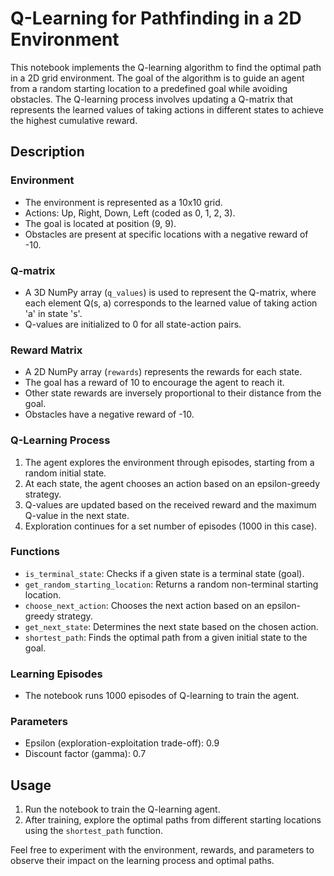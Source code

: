 # Q-Learning for Pathfinding in a 2D Environment

This notebook implements the Q-learning algorithm to find the optimal path in a 2D grid environment. The goal of the algorithm is to guide an agent from a random starting location to a predefined goal while avoiding obstacles. The Q-learning process involves updating a Q-matrix that represents the learned values of taking actions in different states to achieve the highest cumulative reward.

## Description

### Environment
- The environment is represented as a 10x10 grid.
- Actions: Up, Right, Down, Left (coded as 0, 1, 2, 3).
- The goal is located at position (9, 9).
- Obstacles are present at specific locations with a negative reward of -10.

### Q-matrix
- A 3D NumPy array (`q_values`) is used to represent the Q-matrix, where each element Q(s, a) corresponds to the learned value of taking action 'a' in state 's'.
- Q-values are initialized to 0 for all state-action pairs.

### Reward Matrix
- A 2D NumPy array (`rewards`) represents the rewards for each state.
- The goal has a reward of 10 to encourage the agent to reach it.
- Other state rewards are inversely proportional to their distance from the goal.
- Obstacles have a negative reward of -10.

### Q-Learning Process
1. The agent explores the environment through episodes, starting from a random initial state.
2. At each state, the agent chooses an action based on an epsilon-greedy strategy.
3. Q-values are updated based on the received reward and the maximum Q-value in the next state.
4. Exploration continues for a set number of episodes (1000 in this case).

### Functions
- `is_terminal_state`: Checks if a given state is a terminal state (goal).
- `get_random_starting_location`: Returns a random non-terminal starting location.
- `choose_next_action`: Chooses the next action based on an epsilon-greedy strategy.
- `get_next_state`: Determines the next state based on the chosen action.
- `shortest_path`: Finds the optimal path from a given initial state to the goal.

### Learning Episodes
- The notebook runs 1000 episodes of Q-learning to train the agent.

### Parameters
- Epsilon (exploration-exploitation trade-off): 0.9
- Discount factor (gamma): 0.7

## Usage
1. Run the notebook to train the Q-learning agent.
2. After training, explore the optimal paths from different starting locations using the `shortest_path` function.

Feel free to experiment with the environment, rewards, and parameters to observe their impact on the learning process and optimal paths.

